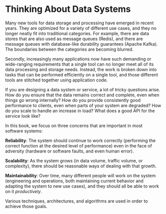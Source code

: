 # Thinking About Data Systems

Many new tools for data storage and processing have emerged in recent years. They are optimized for a variety of different use cases, and they no longer neatly fit into traditional categories. For example, there are data stores that are also used as message queues (Redis), and there are message queues with database-like durability guarantees (Apache Kafka). The boundaries between the categories are becoming blurred.

Secondly, increasingly many applications now have such demanding or wide-ranging requirements that a single tool can no longer meet all of its data processing and storage needs. Instead, the work is broken down into tasks that can be performed efficiently on a single tool, and those different tools are stitched together using application code.

If you are designing a data system or service, a lot of tricky questions arise. How do you ensure that the data remains correct and complete, even when things go wrong internally? How do you provide consistently good performance to clients, even when parts of your system are degraded? How do you scale to handle an increase in load? What does a good API for the service look like?

In this book, we focus on three concerns that are important in most software systems:

**Reliability**: The system should continue to work correctly (performing the correct function at the desired level of performance) even in the face of adversity (hardware or software faults, and even human error).

**Scalability**: As the system grows (in data volume, traffic volume, or complexity), there should be reasonable ways of dealing with that growth.

**Maintainability**: Over time, many different people will work on the system (engineering and operations, both maintaining current behavior and adapting the system to new use cases), and they should all be able to work on it *productively*.

Various techniques, architectures, and algorithms are used in order to achieve those goals.